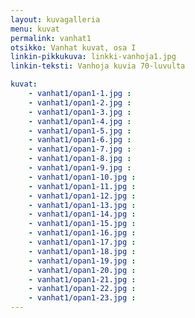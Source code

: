 ```yaml
---
layout: kuvagalleria
menu: kuvat
permalink: vanhat1
otsikko: Vanhat kuvat, osa I
linkin-pikkukuva: linkki-vanhoja1.jpg
linkin-teksti: Vanhoja kuvia 70-luvulta

kuvat:
    - vanhat1/opan1-1.jpg : 
    - vanhat1/opan1-2.jpg : 
    - vanhat1/opan1-3.jpg : 
    - vanhat1/opan1-4.jpg : 
    - vanhat1/opan1-5.jpg : 
    - vanhat1/opan1-6.jpg : 
    - vanhat1/opan1-7.jpg : 
    - vanhat1/opan1-8.jpg : 
    - vanhat1/opan1-9.jpg : 
    - vanhat1/opan1-10.jpg : 
    - vanhat1/opan1-11.jpg : 
    - vanhat1/opan1-12.jpg : 
    - vanhat1/opan1-13.jpg : 
    - vanhat1/opan1-14.jpg : 
    - vanhat1/opan1-15.jpg : 
    - vanhat1/opan1-16.jpg : 
    - vanhat1/opan1-17.jpg : 
    - vanhat1/opan1-18.jpg : 
    - vanhat1/opan1-19.jpg : 
    - vanhat1/opan1-20.jpg : 
    - vanhat1/opan1-21.jpg : 
    - vanhat1/opan1-22.jpg : 
    - vanhat1/opan1-23.jpg :
---
```

